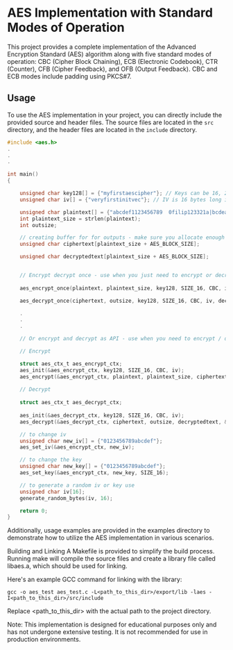 # AES Implementation with Standard Modes of Operation

This project provides a complete implementation of the Advanced Encryption Standard (AES) algorithm along with five standard modes of operation: CBC (Cipher Block Chaining), ECB (Electronic Codebook), CTR (Counter), CFB (Cipher Feedback), and OFB (Output Feedback). CBC and ECB modes include padding using PKCS#7.

## Usage

To use the AES implementation in your project, you can directly include the provided source and header files. The source files are located in the `src` directory, and the header files are located in the `include` directory.

```c
#include <aes.h>
.
.
.

int main()
{

    unsigned char key128[] = {"myfirstaescipher"}; // Keys can be 16, 24 and 32 bytes long
    unsigned char iv[] = {"veryfirstinitvec"}; // IV is 16 bytes long in all key sizes and modes of operation!!!

    unsigned char plaintext[] = {"abcdef1123456789  0filip123321a|bcdeabcd  ef1234567890fil??ip123321a{]}  bcde!!!"};
    int plaintext_size = strlen(plaintext);
    int outsize;

    // creating buffer for for outputs - make sure you allocate enough space. The easiest is to just allocate: plaintext_size + AES_BLOCK_SIZE
    unsigned char ciphertext[plaintext_size + AES_BLOCK_SIZE];

    unsigned char decryptedtext[plaintext_size + AES_BLOCK_SIZE];


    // Encrypt decrypt once - use when you just need to encrypt or decrypt something once with one key and one iv
    
    aes_encrypt_once(plaintext, plaintext_size, key128, SIZE_16, CBC, iv, ciphertext, &outsize);

    aes_decrypt_once(ciphertext, outsize, key128, SIZE_16, CBC, iv, decryptedtext, &outsize);

    .
    .
    .

    // Or encrypt and decrypt as API - use when you need to encrypt / decrypt multiple times. Then you should use different iv for every single encrpyt (on every single aes_encrypt)

    // Encrypt

    struct aes_ctx_t aes_encrypt_ctx;
    aes_init(&aes_encrypt_ctx, key128, SIZE_16, CBC, iv);
    aes_encrypt(&aes_encrypt_ctx, plaintext, plaintext_size, ciphertext, &outsize);
    
    // Decrypt
    
    struct aes_ctx_t aes_decrypt_ctx;
    
    aes_init(&aes_decrypt_ctx, key128, SIZE_16, CBC, iv);
    aes_decrypt(&aes_decrypt_ctx, ciphertext, outsize, decryptedtext, &outsize);

    // to change iv
    unsigned char new_iv[] = {"0123456789abcdef"};
    aes_set_iv(&aes_encrypt_ctx, new_iv);

    // to change the key
    unsigned char new_key[] = {"0123456789abcdef"};
    aes_set_key(&aes_encrypt_ctx, new_key, SIZE_16);  

    // to generate a random iv or key use
    unsigned char iv[16]; 
    generate_random_bytes(iv, 16);

    return 0;
}
```

Additionally, usage examples are provided in the examples directory to demonstrate how to utilize the AES implementation in various scenarios.

Building and Linking
A Makefile is provided to simplify the build process. Running make will compile the source files and create a library file called libaes.a, which should be used for linking.

Here's an example GCC command for linking with the library:

```console
gcc -o aes_test aes_test.c -L<path_to_this_dir>/export/lib -laes -I<path_to_this_dir>/src/include
```
Replace <path_to_this_dir> with the actual path to the project directory.

Note: This implementation is designed for educational purposes only and has not undergone extensive testing. It is not recommended for use in production environments.